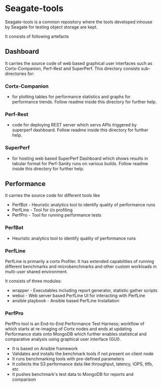# Seagate-tools 

Seagate-tools is a common repository where the tools developed inhouse by Seagate for testing object storage are kept.

It consists of following artefacts

## Dashboard

It carries the source code of web based graphical user interfaces such as Cortx-Companion, Perf-Rest and SuperPerf. This directory consists sub-directories for:

### Cortx-Companion

-   for plotting tables for performance statistics and graphs for performance trends. Follow readme inside this directory for further help.
   
### Perf-Rest

-   code for deploying REST server which servs APIs triggered by superperf dashboard. Follow readme inside this directory for further help.

### SuperPerf

-   for hosting web based SuperPerf Dashboard which shows results in tabular format for Perf-Sanity runs on various builds. Follow readme inside this directory for further help.

## Performance

It carries the source code for different tools like

-   PerfBot - Heuristic analytics tool to identify quality of performance runs
-   PerfLine - Tool for i/o profiling
-   PerfPro - Tool for running performance tests

### PerfBot

-   Heuristic analytics tool to identify quality of performance runs

### PerfLine

PerfLine is primarily a cortx Profiler. It has extended capabilities of running different benchmarks and microbenchmarks and other custom workloads in multi-user shared environment.

It consists of three modules:

-   wrapper - Executables including report generator, statistic gather scripts
-   webui - Web server based PerfLine UI for interacting with PerfLine
-   ansible playbook - Ansible based PerfLine Installation

### PerfPro

PerfPro tool is an End-to-End Performance Test Harness; workflow of which starts at re-imaging of Cortx nodes and ends at updating Performance stats onto MongoDB which further enables statistical and comparative analysis using graphical user interface (GUI).

-   It is based on Ansible framework
-   Validates and installs the benchmark tools if not present on client node
-   It runs benchmarking tools with pre-defined parameters
-   It collects the S3 performance data like throughput, latency, IOPS, ttfb, etc
-   It pushes benchmark's test data to MongoDB for reports and comparison

